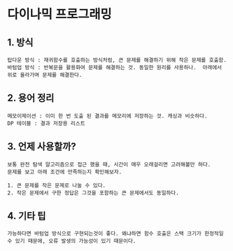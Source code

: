 다이나믹 프로그래밍
=============
## 1. 방식
    
    탑다운 방식 : 재귀함수를 호출하는 방식처럼, 큰 문제를 해결하기 위해 작은 문제를 호출함.
    바텀업 방식 : 반복문을 활용화여 문제를 해결하는 것. 동일한 원리를 사용하나.  아래에서 위로 올라가며 문제를 해결한다.

## 2. 용어 정리

    메모이제이션 : 이미 한 번 도출 된 결과를 메모리에 저장하는 것. 캐싱과 비슷하다.
    DP 테이블 : 결과 저장용 리스트

## 3. 언제 사용할까?

    보통 완전 탐색 알고리즘으로 접근 했을 때, 시간이 매우 오래걸리면 고려해볼만 하다.
    문제를 보고 아래 조건에 만족하는지 확인해보자.
    
    1. 큰 문제를 작은 문제로 나눌 수 있다.
    2. 작은 문제에서 구한 정답은 그것을 포함하는 큰 문제에서도 동일하다.

## 4. 기타 팁

    가능하다면 바텀업 방식으로 구현되는것이 좋다. 왜냐하면 함수 호출은 스택 크기가 한정적일 수 있기 때문에, 오류 발생의 가능성이 있기 때문이다.